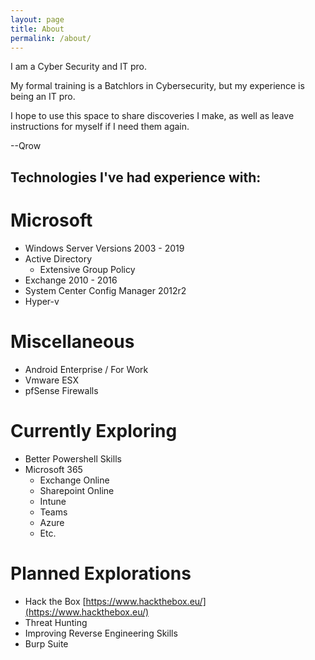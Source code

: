 ```yaml
---
layout: page
title: About
permalink: /about/
---
```


I am a Cyber Security and IT pro.

My formal training is a Batchlors in Cybersecurity, but my experience is being an IT pro.

I hope to use this space to share discoveries I make, as well as leave instructions for myself if I need them again.


--Qrow


## Technologies I've had experience with:

# Microsoft

- Windows Server Versions 2003 - 2019
- Active Directory
    - Extensive Group Policy
- Exchange 2010 - 2016
- System Center Config Manager 2012r2
- Hyper-v

# Miscellaneous

- Android Enterprise / For Work
- Vmware ESX
- pfSense Firewalls


# Currently Exploring

- Better Powershell Skills
- Microsoft 365
    - Exchange Online
    - Sharepoint Online
    - Intune
    - Teams
    - Azure
    - Etc.

# Planned Explorations

- Hack the Box [https://www.hackthebox.eu/](https://www.hackthebox.eu/)
- Threat Hunting
- Improving Reverse Engineering Skills
- Burp Suite
